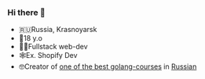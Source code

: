 ### Hi there 👋

- 🇷🇺Russia, Krasnoyarsk
- 🔭18 y.o 
- 👨‍💻Fullstack web-dev
- 🕸Ex. Shopify Dev
- 🤓Creator of [one of the best golang-courses](https://t.me/it_golang/361) in [Russian](https://stepik.org/course/54403/promo)

